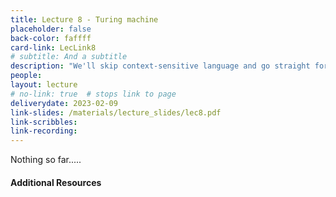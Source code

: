 ```yaml
---
title: Lecture 8 - Turing machine
placeholder: false
back-color: faffff
card-link: LecLink8
# subtitle: And a subtitle
description: "We'll skip context-sensitive language and go straight for Turing recognizable languages and the most important machine in modern computing: the Turing machine"
people:
layout: lecture
# no-link: true  # stops link to page 
deliverydate: 2023-02-09
link-slides: /materials/lecture_slides/lec8.pdf
link-scribbles:
link-recording:
---
```


Nothing so far.....

<h4>Additional Resources</h4>








